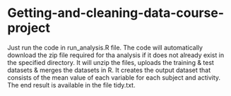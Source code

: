 # Getting-and-cleaning-data-course-project

Just run the code in run_analysis.R file.
The code will automatically download the zip file required for tha analysis if it does not already exist in the specified directory.
It will unzip the files, uploads the training & test datasets & merges the datasets in R.
It creates the output dataset that consists of the mean value of each variable for each subject and activity.
The end result is available in the file tidy.txt.

